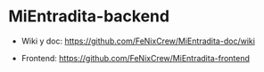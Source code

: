 # MiEntradita-backend

- Wiki y doc: https://github.com/FeNixCrew/MiEntradita-doc/wiki

- Frontend: https://github.com/FeNixCrew/MiEntradita-frontend
